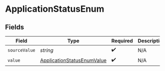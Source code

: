 # ApplicationStatusEnum


## Fields

| Field                                                                           | Type                                                                            | Required                                                                        | Description                                                                     |
| ------------------------------------------------------------------------------- | ------------------------------------------------------------------------------- | ------------------------------------------------------------------------------- | ------------------------------------------------------------------------------- |
| `sourceValue`                                                                   | *string*                                                                        | :heavy_check_mark:                                                              | N/A                                                                             |
| `value`                                                                         | [ApplicationStatusEnumValue](../../models/shared/applicationstatusenumvalue.md) | :heavy_check_mark:                                                              | N/A                                                                             |